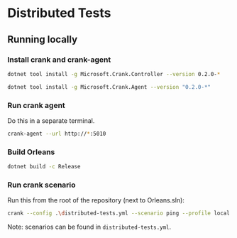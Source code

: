 # Distributed Tests

## Running locally

### Install crank and crank-agent

```sh
dotnet tool install -g Microsoft.Crank.Controller --version 0.2.0-*
```

```sh
dotnet tool install -g Microsoft.Crank.Agent --version "0.2.0-*"
```

### Run crank agent

Do this in a separate terminal.

```sh
crank-agent --url http://*:5010
```

### Build Orleans

```sh
dotnet build -c Release
```

### Run crank scenario

Run this from the root of the repository (next to Orleans.sln):

```sh
crank --config .\distributed-tests.yml --scenario ping --profile local 
```

Note: scenarios can be found in `distributed-tests.yml`.
